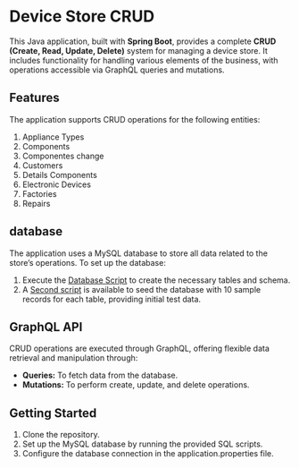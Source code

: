 # Device Store CRUD

This Java application, built with **Spring Boot**, provides a complete 
**CRUD (Create, Read, Update, Delete)** system for managing a device store. 
It includes functionality for handling various elements of the business, 
with operations accessible via GraphQL queries and mutations.

## Features

The application supports CRUD operations for the following entities:

1. Appliance Types
2. Components
3. Componentes change
4. Customers
5. Details Components
6. Electronic Devices
7. Factories
8. Repairs

## database

The application uses a MySQL database to store all data related to the store’s operations. To set up the database:

1. Execute the [Database Script](script.sql) to create the necessary tables and schema.
2. A [Second script](data-db.sql) is available to seed the database with 10 sample records for each table, providing initial test data.

## GraphQL API

CRUD operations are executed through GraphQL, offering flexible data retrieval and manipulation through:

 - **Queries:** To fetch data from the database.
 - **Mutations:** To perform create, update, and delete operations.

## Getting Started

1. Clone the repository.
2. Set up the MySQL database by running the provided SQL scripts.
3. Configure the database connection in the application.properties file.
